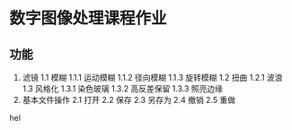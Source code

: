 # 数字图像处理课程作业

## 功能

1. 滤镜
    1.1 模糊
        1.1.1 运动模糊
        1.1.2 径向模糊
        1.1.3 旋转模糊
    1.2 扭曲
        1.2.1 波浪
    1.3 风格化
        1.3.1 染色玻璃
        1.3.2 高反差保留
        1.3.3 照亮边缘
2. 基本文件操作
    2.1 打开
    2.2 保存
    2.3 另存为
    2.4 撤销
    2.5 重做

hel